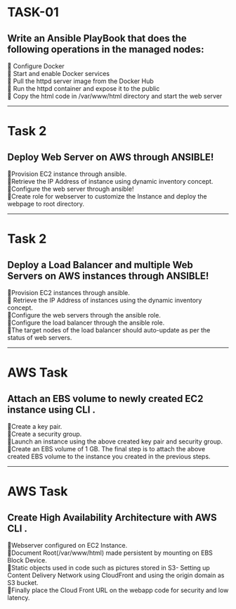 # TASK-01
## Write an Ansible PlayBook that does the following operations in the managed nodes:
🔅 Configure Docker <br/>
🔅 Start and enable Docker services <br/>
🔅 Pull the httpd server image from the Docker Hub <br/>
🔅 Run the httpd container and expose it to the public <br/>
🔅 Copy the html code in /var/www/html directory and start the web server <br/>

-----------------------------------------------------------------------------------------------------------

# Task 2
## Deploy Web Server on AWS through ANSIBLE!
🔅Provision EC2 instance through ansible. <br/>
🔅Retrieve the IP Address of instance using dynamic inventory concept. <br/>
🔅Configure the web server through ansible! <br/>
🔅Create role for webserver to customize the Instance and deploy the webpage to root directory.  <br/>

------------------------------------------------------------------------------------------------------------

# Task 2
## Deploy a Load Balancer and multiple Web Servers on AWS instances through ANSIBLE!
🔅Provision EC2 instances through ansible. <br/>
🔅 Retrieve the IP Address of instances using the dynamic inventory concept. <br/>
🔅Configure the web servers through the ansible role. <br/> 
🔅Configure the load balancer through the ansible role. <br/>
🔅The target nodes of the load balancer should auto-update as per the status of web servers. <br/>

-----------------------------------------------------------------------------------------------------------

# AWS Task 
## Attach an EBS volume to newly created EC2 instance using CLI .
🔅Create a key pair.<br/>
🔅Create a security group.<br/>
🔅Launch an instance using the above created key pair and security group.<br/>
🔅Create an EBS volume of 1 GB. The final step is to attach the above created EBS volume to the instance you created in the previous steps.<br/>

-----------------------------------------------------------------------------------------------------------

# AWS Task 
## Create High Availability Architecture with AWS CLI .
🔅Webserver configured on EC2 Instance.<br/>
🔅Document Root(/var/www/html) made persistent by mounting on EBS Block Device.<br/>
🔅Static objects used in code such as pictures stored in S3- Setting up Content Delivery Network using CloudFront and using the origin domain as S3 bucket.<br/>
🔅Finally place the Cloud Front URL on the webapp code for security and low latency.<br/>
